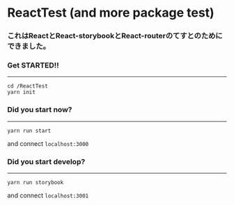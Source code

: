 # ReactTest (and more package test)


### これはReactとReact-storybookとReact-routerのてすとのためにできました。
### Get STARTED!!
-------------
```
cd /ReactTest
yarn init
```
### Did you start now?
-------------
`yarn run start`

and connect `localhost:3000`

### Did you start develop?
-------------
`yarn run storybook`

and connect `localhost:3001`
